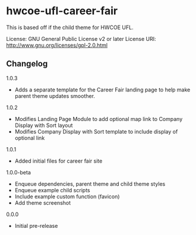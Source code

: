 # hwcoe-ufl-career-fair

This is based off if the child theme for HWCOE UFL.

License: GNU General Public License v2 or later
License URI: http://www.gnu.org/licenses/gpl-2.0.html

## Changelog

1.0.3
- Adds a separate template for the Career Fair landing page to help make parent theme updates smoother. 

1.0.2
- Modifies Landing Page Module to add optional map link to Company Display with Sort layout
- Modifies Company Display with Sort template to include display of optional link

1.0.1
- Added initial files for career fair site

1.0.0-beta
- Enqueue dependencies, parent theme and child theme styles
- Enqueue example child scripts
- Include example custom function (favicon)
- Add theme screenshot

0.0.0 
- Initial pre-release
